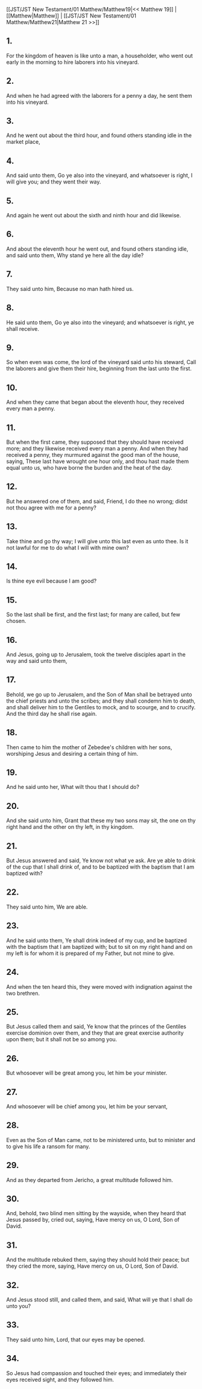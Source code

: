 [[JST/JST New Testament/01 Matthew/Matthew19|<< Matthew 19]] | [[Matthew|Matthew]] | [[JST/JST New Testament/01 Matthew/Matthew21|Matthew 21 >>]]
## 1.
For the kingdom of heaven is like unto a man, a householder, who went out early in the morning to hire laborers into his vineyard.
## 2.
And when he had agreed with the laborers for a penny a day, he sent them into his vineyard.
## 3.
And he went out about the third hour, and found others standing idle in the market place,
## 4.
And said unto them, Go ye also into the vineyard, and whatsoever is right, I will give you; and they went their way.
## 5.
And again he went out about the sixth and ninth hour and did likewise.
## 6.
And about the eleventh hour he went out, and found others standing idle, and said unto them, Why stand ye here all the day idle?
## 7.
They said unto him, Because no man hath hired us.
## 8.
He said unto them, Go ye also into the vineyard; and whatsoever is right, ye shall receive.
## 9.
So when even was come, the lord of the vineyard said unto his steward, Call the laborers and give them their hire, beginning from the last unto the first.
## 10.
And when they came that began about the eleventh hour, they received every man a penny.
## 11.
But when the first came, they supposed that they should have received more; and they likewise received every man a penny. And when they had received a penny, they murmured against the good man of the house, saying, These last have wrought one hour only, and thou hast made them equal unto us, who have borne the burden and the heat of the day.
## 12.
But he answered one of them, and said, Friend, I do thee no wrong; didst not thou agree with me for a penny?
## 13.
Take thine and go thy way; I will give unto this last even as unto thee. Is it not lawful for me to do what I will with mine own?
## 14.
Is thine eye evil because I am good?
## 15.
So the last shall be first, and the first last; for many are called, but few chosen.
## 16.
And Jesus, going up to Jerusalem, took the twelve disciples apart in the way and said unto them,
## 17.
Behold, we go up to Jerusalem, and the Son of Man shall be betrayed unto the chief priests and unto the scribes; and they shall condemn him to death, and shall deliver him to the Gentiles to mock, and to scourge, and to crucify. And the third day he shall rise again.
## 18.
Then came to him the mother of Zebedee\'s children with her sons, worshiping Jesus and desiring a certain thing of him.
## 19.
And he said unto her, What wilt thou that I should do?
## 20.
And she said unto him, Grant that these my two sons may sit, the one on thy right hand and the other on thy left, in thy kingdom.
## 21.
But Jesus answered and said, Ye know not what ye ask. Are ye able to drink of the cup that I shall drink of, and to be baptized with the baptism that I am baptized with?
## 22.
They said unto him, We are able.
## 23.
And he said unto them, Ye shall drink indeed of my cup, and be baptized with the baptism that I am baptized with; but to sit on my right hand and on my left is for whom it is prepared of my Father, but not mine to give.
## 24.
And when the ten heard this, they were moved with indignation against the two brethren.
## 25.
But Jesus called them and said, Ye know that the princes of the Gentiles exercise dominion over them, and they that are great exercise authority upon them; but it shall not be so among you.
## 26.
But whosoever will be great among you, let him be your minister.
## 27.
And whosoever will be chief among you, let him be your servant,
## 28.
Even as the Son of Man came, not to be ministered unto, but to minister and to give his life a ransom for many.
## 29.
And as they departed from Jericho, a great multitude followed him.
## 30.
And, behold, two blind men sitting by the wayside, when they heard that Jesus passed by, cried out, saying, Have mercy on us, O Lord, Son of David.
## 31.
And the multitude rebuked them, saying they should hold their peace; but they cried the more, saying, Have mercy on us, O Lord, Son of David.
## 32.
And Jesus stood still, and called them, and said, What will ye that I shall do unto you?
## 33.
They said unto him, Lord, that our eyes may be opened.
## 34.
So Jesus had compassion and touched their eyes; and immediately their eyes received sight, and they followed him.

